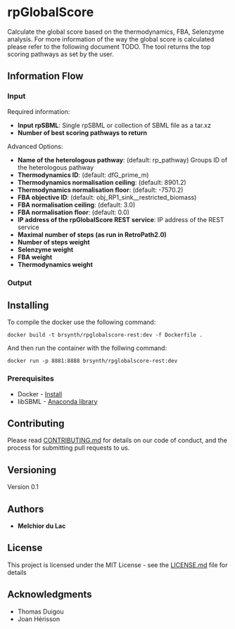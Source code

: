 # rpGlobalScore

Calculate the global score based on the thermodynamics, FBA, Selenzyme analysis. For more information of the way the global score is calculated please refer to the following document TODO. The tool returns the top scoring pathways as set by the user. 

## Information Flow

### Input

Required information:
* **Input rpSBML**: Single rpSBML or collection of SBML file as a tar.xz
* **Number of best scoring pathways to return**

Advanced Options:
* **Name of the heterologous pathway**: (default: rp_pathway) Groups ID of the heterologous pathway
* **Thermodynamics ID**: (default: dfG_prime_m)
* **Thermodynamics normalisation ceiling**: (default: 8901.2)
* **Thermodynamics normalisation floor**: (default: -7570.2)
* **FBA objective ID**: (default: obj_RP1_sink__restricted_biomass)
* **FBA normalisation ceiling**: (default: 3.0)
* **FBA normalisation floor**: (default: 0.0)
* **IP address of the rpGlobalScore REST service**: IP address of the REST service
* **Maximal number of steps (as run in RetroPath2.0)**
* **Number of steps weight**
* **Selenzyme weight**
* **FBA weight**
* **Thermodynamics weight**

### Output

## Installing

To compile the docker use the following command:

```
docker build -t brsynth/rpglobalscore-rest:dev -f Dockerfile .
```

And then run the container with the follwing command:

```
docker run -p 8881:8888 brsynth/rpglobalscore-rest:dev
```

### Prerequisites

* Docker - [Install](https://docs.docker.com/v17.09/engine/installation/)
* libSBML - [Anaconda library](https://anaconda.org/SBMLTeam/python-libsbml)

## Contributing

Please read [CONTRIBUTING.md](https://gist.github.com/PurpleBooth/b24679402957c63ec426) for details on our code of conduct, and the process for submitting pull requests to us.

## Versioning

Version 0.1

## Authors

* **Melchior du Lac** 

## License

This project is licensed under the MIT License - see the [LICENSE.md](LICENSE.md) file for details

## Acknowledgments

* Thomas Duigou
* Joan Hérisson
